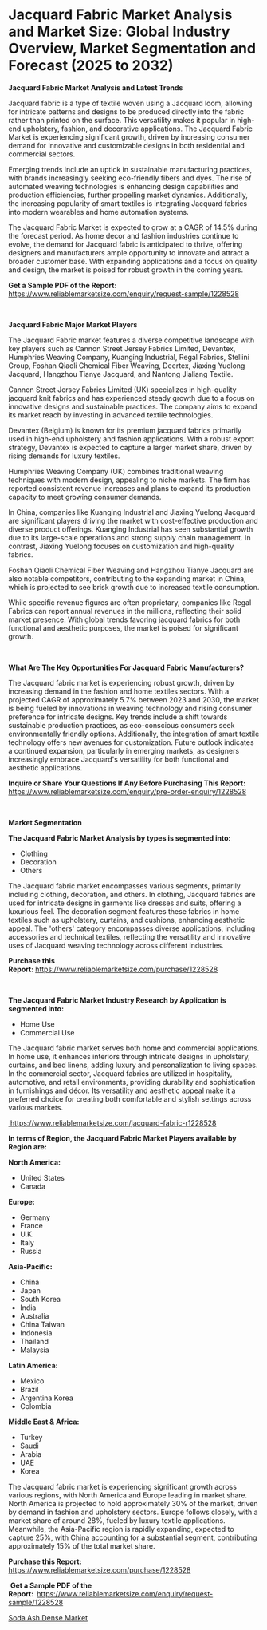 <p><h1>Jacquard Fabric Market Analysis and Market Size: Global Industry Overview, Market Segmentation and Forecast (2025 to 2032)</h1></p><p><strong>Jacquard Fabric Market Analysis and Latest Trends</strong></p>
<p><p>Jacquard fabric is a type of textile woven using a Jacquard loom, allowing for intricate patterns and designs to be produced directly into the fabric rather than printed on the surface. This versatility makes it popular in high-end upholstery, fashion, and decorative applications. The Jacquard Fabric Market is experiencing significant growth, driven by increasing consumer demand for innovative and customizable designs in both residential and commercial sectors.</p><p>Emerging trends include an uptick in sustainable manufacturing practices, with brands increasingly seeking eco-friendly fibers and dyes. The rise of automated weaving technologies is enhancing design capabilities and production efficiencies, further propelling market dynamics. Additionally, the increasing popularity of smart textiles is integrating Jacquard fabrics into modern wearables and home automation systems.</p><p>The Jacquard Fabric Market is expected to grow at a CAGR of 14.5% during the forecast period. As home decor and fashion industries continue to evolve, the demand for Jacquard fabric is anticipated to thrive, offering designers and manufacturers ample opportunity to innovate and attract a broader customer base. With expanding applications and a focus on quality and design, the market is poised for robust growth in the coming years.</p></p>
<p><strong>Get a Sample PDF of the Report:&nbsp;</strong> <a href="https://www.reliablemarketsize.com/enquiry/request-sample/1228528?utm_campaign=2996&utm_medium=2&utm_source=Github&utm_content=ia&utm_term=01042025&utm_id=jacquard-fabric">https://www.reliablemarketsize.com/enquiry/request-sample/1228528</a></p>
<p>&nbsp;</p>
<p><strong>Jacquard Fabric Major Market Players</strong></p>
<p><p>The Jacquard Fabric market features a diverse competitive landscape with key players such as Cannon Street Jersey Fabrics Limited, Devantex, Humphries Weaving Company, Kuanging Industrial, Regal Fabrics, Stellini Group, Foshan Qiaoli Chemical Fiber Weaving, Deertex, Jiaxing Yuelong Jacquard, Hangzhou Tianye Jacquard, and Nantong Jialiang Textile.</p><p>Cannon Street Jersey Fabrics Limited (UK) specializes in high-quality jacquard knit fabrics and has experienced steady growth due to a focus on innovative designs and sustainable practices. The company aims to expand its market reach by investing in advanced textile technologies.</p><p>Devantex (Belgium) is known for its premium jacquard fabrics primarily used in high-end upholstery and fashion applications. With a robust export strategy, Devantex is expected to capture a larger market share, driven by rising demands for luxury textiles.</p><p>Humphries Weaving Company (UK) combines traditional weaving techniques with modern design, appealing to niche markets. The firm has reported consistent revenue increases and plans to expand its production capacity to meet growing consumer demands.</p><p>In China, companies like Kuanging Industrial and Jiaxing Yuelong Jacquard are significant players driving the market with cost-effective production and diverse product offerings. Kuanging Industrial has seen substantial growth due to its large-scale operations and strong supply chain management. In contrast, Jiaxing Yuelong focuses on customization and high-quality fabrics.</p><p>Foshan Qiaoli Chemical Fiber Weaving and Hangzhou Tianye Jacquard are also notable competitors, contributing to the expanding market in China, which is projected to see brisk growth due to increased textile consumption.</p><p>While specific revenue figures are often proprietary, companies like Regal Fabrics can report annual revenues in the millions, reflecting their solid market presence. With global trends favoring jacquard fabrics for both functional and aesthetic purposes, the market is poised for significant growth.</p></p>
<p>&nbsp;</p>
<p><strong>What Are The Key Opportunities For Jacquard Fabric Manufacturers?</strong></p>
<p><p>The Jacquard fabric market is experiencing robust growth, driven by increasing demand in the fashion and home textiles sectors. With a projected CAGR of approximately 5.7% between 2023 and 2030, the market is being fueled by innovations in weaving technology and rising consumer preference for intricate designs. Key trends include a shift towards sustainable production practices, as eco-conscious consumers seek environmentally friendly options. Additionally, the integration of smart textile technology offers new avenues for customization. Future outlook indicates a continued expansion, particularly in emerging markets, as designers increasingly embrace Jacquard's versatility for both functional and aesthetic applications.</p></p>
<p><strong>Inquire or Share Your Questions If Any Before Purchasing This Report:</strong> <a href="https://www.reliablemarketsize.com/enquiry/pre-order-enquiry/1228528?utm_campaign=2996&utm_medium=2&utm_source=Github&utm_content=ia&utm_term=01042025&utm_id=jacquard-fabric">https://www.reliablemarketsize.com/enquiry/pre-order-enquiry/1228528</a></p>
<p>&nbsp;</p>
<p><strong>Market Segmentation</strong></p>
<p><strong>The Jacquard Fabric Market Analysis by types is segmented into:</strong></p>
<p><ul><li>Clothing</li><li>Decoration</li><li>Others</li></ul></p>
<p><p>The Jacquard fabric market encompasses various segments, primarily including clothing, decoration, and others. In clothing, Jacquard fabrics are used for intricate designs in garments like dresses and suits, offering a luxurious feel. The decoration segment features these fabrics in home textiles such as upholstery, curtains, and cushions, enhancing aesthetic appeal. The 'others' category encompasses diverse applications, including accessories and technical textiles, reflecting the versatility and innovative uses of Jacquard weaving technology across different industries.</p></p>
<p><strong>Purchase this Report:&nbsp;</strong><a href="https://www.reliablemarketsize.com/purchase/1228528?utm_campaign=2996&utm_medium=2&utm_source=Github&utm_content=ia&utm_term=01042025&utm_id=jacquard-fabric">https://www.reliablemarketsize.com/purchase/1228528</a></p>
<p>&nbsp;</p>
<p><strong>The Jacquard Fabric Market Industry Research by Application is segmented into:</strong></p>
<p><ul><li>Home Use</li><li>Commercial Use</li></ul></p>
<p><p>The Jacquard fabric market serves both home and commercial applications. In home use, it enhances interiors through intricate designs in upholstery, curtains, and bed linens, adding luxury and personalization to living spaces. In the commercial sector, Jacquard fabrics are utilized in hospitality, automotive, and retail environments, providing durability and sophistication in furnishings and décor. Its versatility and aesthetic appeal make it a preferred choice for creating both comfortable and stylish settings across various markets.</p></p>
<p><a href="https://www.reliablemarketsize.com/jacquard-fabric-r1228528?utm_campaign=2996&utm_medium=2&utm_source=Github&utm_content=ia&utm_term=01042025&utm_id=jacquard-fabric">&nbsp;https://www.reliablemarketsize.com/jacquard-fabric-r1228528</a></p>
<p><strong>In terms of Region, the Jacquard Fabric Market Players available by Region are:</strong></p>
<p>
    <p> <strong> North America: </strong>
        <ul>
            <li>United States</li>
            <li>Canada</li>
        </ul>
        </p> 
    <p> <strong> Europe: </strong>
        <ul>
            <li>Germany</li>
            <li>France</li>
            <li>U.K.</li>
            <li>Italy</li>
            <li>Russia</li>
        </ul>
        </p> 
    <p> <strong> Asia-Pacific: </strong>
        <ul>
            <li>China</li>
            <li>Japan</li>
            <li>South Korea</li>
            <li>India</li>
            <li>Australia</li>
            <li>China Taiwan</li>
            <li>Indonesia</li>
            <li>Thailand</li>
            <li>Malaysia</li>
        </ul>
        </p> 
    <p> <strong> Latin America: </strong>
        <ul>
            <li>Mexico</li>
            <li>Brazil</li>
            <li>Argentina Korea</li>
            <li>Colombia</li>
        </ul>
        </p> 
    <p> <strong> Middle East & Africa: </strong>
        <ul>
            <li>Turkey</li>
            <li>Saudi</li>
            <li>Arabia</li>
            <li>UAE</li>
            <li>Korea</li>
        </ul>
    </p>
    </p>
<p><p>The Jacquard fabric market is experiencing significant growth across various regions, with North America and Europe leading in market share. North America is projected to hold approximately 30% of the market, driven by demand in fashion and upholstery sectors. Europe follows closely, with a market share of around 28%, fueled by luxury textile applications. Meanwhile, the Asia-Pacific region is rapidly expanding, expected to capture 25%, with China accounting for a substantial segment, contributing approximately 15% of the total market share.</p></p>
<p><strong>Purchase this Report: </strong><a href="https://www.reliablemarketsize.com/purchase/1228528?utm_campaign=2996&utm_medium=2&utm_source=Github&utm_content=ia&utm_term=01042025&utm_id=jacquard-fabric">https://www.reliablemarketsize.com/purchase/1228528</a></p>
<p>&nbsp;<strong>Get a Sample PDF of the Report:&nbsp;&nbsp;</strong><a href="https://www.reliablemarketsize.com/enquiry/request-sample/1228528?utm_campaign=2996&utm_medium=2&utm_source=Github&utm_content=ia&utm_term=01042025&utm_id=jacquard-fabric">https://www.reliablemarketsize.com/enquiry/request-sample/1228528</a></p>
<p><strong></strong></p>
<p><p><a href="https://github.com/sapsaidamary/Market-Research-Report-List-1/blob/main/soda-ash-dense-market.md?utm_campaign=2996&utm_medium=2&utm_source=Github&utm_content=ia&utm_term=01042025&utm_id=jacquard-fabric">Soda Ash Dense Market</a></p></p>
